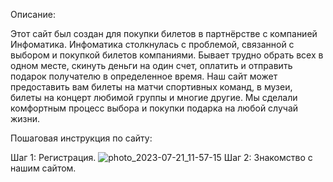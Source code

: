 Описание:

Этот сайт был создан для покупки билетов в партнёрстве с компанией Инфоматика. Инфоматика столкнулась с проблемой, связанной с выбором и покупкой билетов компаниями. Бывает трудно обрать всех в одном месте, скинуть деньги на один счет, оплатить и отправить подарок получателю в определенное время. Наш сайт может предоставить вам билеты на матчи спортивных команд, в музеи, билеты на концерт любимой группы и многие другие. Мы сделали комфортным процесс выбора и покупки подарка на любой случай жизни.

Пошаговая  инструкция по сайту:

Шаг 1:
Регистрация.
![photo_2023-07-21_11-57-15](https://github.com/Mihail-007/-/assets/139038878/785aaf51-13d3-4fb2-91f8-bd88cc6f50b5)
Шаг 2:
Знакомство с нашим сайтом.

